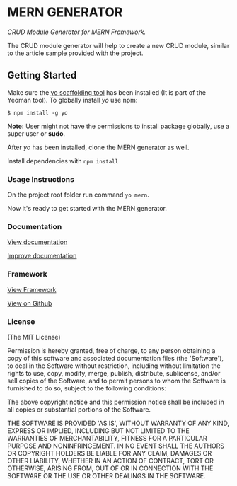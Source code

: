 # MERN GENERATOR

*CRUD Module Generator for MERN Framework.*


The CRUD module generator will help to create a new CRUD module, similar to the article sample provided with the project.


## Getting Started

Make sure the [yo scaffolding tool](http://yeoman.io/learning/index.html) has been installed (It is part of the Yeoman tool). To globally install *yo* use npm:
```
$ npm install -g yo
```
**Note:** User might not have the permissions to install package globally, use a super user or **sudo**.

After *yo* has been installed, clone the MERN generator as well.

Install dependencies with `npm install`


### Usage Instructions

On the project root folder run command `yo mern`.


Now it's ready to get started with the MERN generator.


### Documentation

[View documentation](http://merndoc.tech-dojo.org)

[Improve documentation](https://github.com/tech-dojo/mern-doc)



### Framework

[View Framework](http://mern.tech-dojo.org)

[View on Github](https://github.com/tech-dojo/mern)



### License

(The MIT License)

Permission is hereby granted, free of charge, to any person obtaining a copy of this software and associated documentation files (the 'Software'), to deal in the Software without restriction, including without limitation the rights to use, copy, modify, merge, publish, distribute, sublicense, and/or sell copies of the Software, and to permit persons to whom the Software is furnished to do so, subject to the following conditions:

The above copyright notice and this permission notice shall be included in all copies or substantial portions of the Software.

THE SOFTWARE IS PROVIDED 'AS IS', WITHOUT WARRANTY OF ANY KIND, EXPRESS OR IMPLIED, INCLUDING BUT NOT LIMITED TO THE WARRANTIES OF MERCHANTABILITY, FITNESS FOR A PARTICULAR PURPOSE AND NONINFRINGEMENT. IN NO EVENT SHALL THE AUTHORS OR COPYRIGHT HOLDERS BE LIABLE FOR ANY CLAIM, DAMAGES OR OTHER LIABILITY, WHETHER IN AN ACTION OF CONTRACT, TORT OR OTHERWISE, ARISING FROM, OUT OF OR IN CONNECTION WITH THE SOFTWARE OR THE USE OR OTHER DEALINGS IN THE SOFTWARE.